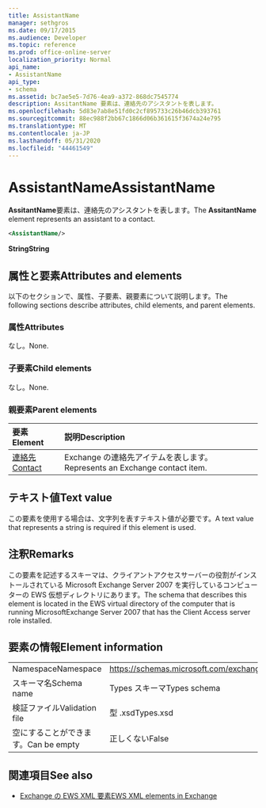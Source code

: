 ```yaml
---
title: AssistantName
manager: sethgros
ms.date: 09/17/2015
ms.audience: Developer
ms.topic: reference
ms.prod: office-online-server
localization_priority: Normal
api_name:
- AssistantName
api_type:
- schema
ms.assetid: bc7ae5e5-7d76-4ea9-a372-868dc7545774
description: AssitantName 要素は、連絡先のアシスタントを表します。
ms.openlocfilehash: 5d83e7ab8e51fd0c2cf895733c26b46dcb393761
ms.sourcegitcommit: 88ec988f2bb67c1866d06b361615f3674a24e795
ms.translationtype: MT
ms.contentlocale: ja-JP
ms.lasthandoff: 05/31/2020
ms.locfileid: "44461549"
---
```

# <a name="assistantname"></a><span data-ttu-id="4f6ca-103">AssistantName</span><span class="sxs-lookup"><span data-stu-id="4f6ca-103">AssistantName</span></span>

<span data-ttu-id="4f6ca-104">**AssitantName**要素は、連絡先のアシスタントを表します。</span><span class="sxs-lookup"><span data-stu-id="4f6ca-104">The **AssitantName** element represents an assistant to a contact.</span></span> 
  
```xml
<AssistantName/>
```

 <span data-ttu-id="4f6ca-105">**String**</span><span class="sxs-lookup"><span data-stu-id="4f6ca-105">**String**</span></span>
## <a name="attributes-and-elements"></a><span data-ttu-id="4f6ca-106">属性と要素</span><span class="sxs-lookup"><span data-stu-id="4f6ca-106">Attributes and elements</span></span>

<span data-ttu-id="4f6ca-107">以下のセクションで、属性、子要素、親要素について説明します。</span><span class="sxs-lookup"><span data-stu-id="4f6ca-107">The following sections describe attributes, child elements, and parent elements.</span></span>
  
### <a name="attributes"></a><span data-ttu-id="4f6ca-108">属性</span><span class="sxs-lookup"><span data-stu-id="4f6ca-108">Attributes</span></span>

<span data-ttu-id="4f6ca-109">なし。</span><span class="sxs-lookup"><span data-stu-id="4f6ca-109">None.</span></span>
  
### <a name="child-elements"></a><span data-ttu-id="4f6ca-110">子要素</span><span class="sxs-lookup"><span data-stu-id="4f6ca-110">Child elements</span></span>

<span data-ttu-id="4f6ca-111">なし。</span><span class="sxs-lookup"><span data-stu-id="4f6ca-111">None.</span></span>
  
### <a name="parent-elements"></a><span data-ttu-id="4f6ca-112">親要素</span><span class="sxs-lookup"><span data-stu-id="4f6ca-112">Parent elements</span></span>

|<span data-ttu-id="4f6ca-113">**要素**</span><span class="sxs-lookup"><span data-stu-id="4f6ca-113">**Element**</span></span>|<span data-ttu-id="4f6ca-114">**説明**</span><span class="sxs-lookup"><span data-stu-id="4f6ca-114">**Description**</span></span>|
|:-----|:-----|
|[<span data-ttu-id="4f6ca-115">連絡先</span><span class="sxs-lookup"><span data-stu-id="4f6ca-115">Contact</span></span>](contact.md) <br/> |<span data-ttu-id="4f6ca-116">Exchange の連絡先アイテムを表します。</span><span class="sxs-lookup"><span data-stu-id="4f6ca-116">Represents an Exchange contact item.</span></span>  <br/> |
   
## <a name="text-value"></a><span data-ttu-id="4f6ca-117">テキスト値</span><span class="sxs-lookup"><span data-stu-id="4f6ca-117">Text value</span></span>

<span data-ttu-id="4f6ca-118">この要素を使用する場合は、文字列を表すテキスト値が必要です。</span><span class="sxs-lookup"><span data-stu-id="4f6ca-118">A text value that represents a string is required if this element is used.</span></span>
  
## <a name="remarks"></a><span data-ttu-id="4f6ca-119">注釈</span><span class="sxs-lookup"><span data-stu-id="4f6ca-119">Remarks</span></span>

<span data-ttu-id="4f6ca-120">この要素を記述するスキーマは、クライアントアクセスサーバーの役割がインストールされている Microsoft Exchange Server 2007 を実行しているコンピューターの EWS 仮想ディレクトリにあります。</span><span class="sxs-lookup"><span data-stu-id="4f6ca-120">The schema that describes this element is located in the EWS virtual directory of the computer that is running MicrosoftExchange Server 2007 that has the Client Access server role installed.</span></span>
  
## <a name="element-information"></a><span data-ttu-id="4f6ca-121">要素の情報</span><span class="sxs-lookup"><span data-stu-id="4f6ca-121">Element information</span></span>

|||
|:-----|:-----|
|<span data-ttu-id="4f6ca-122">Namespace</span><span class="sxs-lookup"><span data-stu-id="4f6ca-122">Namespace</span></span>  <br/> |https://schemas.microsoft.com/exchange/services/2006/types  <br/> |
|<span data-ttu-id="4f6ca-123">スキーマ名</span><span class="sxs-lookup"><span data-stu-id="4f6ca-123">Schema name</span></span>  <br/> |<span data-ttu-id="4f6ca-124">Types スキーマ</span><span class="sxs-lookup"><span data-stu-id="4f6ca-124">Types schema</span></span>  <br/> |
|<span data-ttu-id="4f6ca-125">検証ファイル</span><span class="sxs-lookup"><span data-stu-id="4f6ca-125">Validation file</span></span>  <br/> |<span data-ttu-id="4f6ca-126">型 .xsd</span><span class="sxs-lookup"><span data-stu-id="4f6ca-126">Types.xsd</span></span>  <br/> |
|<span data-ttu-id="4f6ca-127">空にすることができます。</span><span class="sxs-lookup"><span data-stu-id="4f6ca-127">Can be empty</span></span>  <br/> |<span data-ttu-id="4f6ca-128">正しくない</span><span class="sxs-lookup"><span data-stu-id="4f6ca-128">False</span></span>  <br/> |
   
## <a name="see-also"></a><span data-ttu-id="4f6ca-129">関連項目</span><span class="sxs-lookup"><span data-stu-id="4f6ca-129">See also</span></span>

- [<span data-ttu-id="4f6ca-130">Exchange の EWS XML 要素</span><span class="sxs-lookup"><span data-stu-id="4f6ca-130">EWS XML elements in Exchange</span></span>](ews-xml-elements-in-exchange.md)

